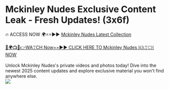 # Mckinley Nudes Exclusive Content Leak - Fresh Updates! (3x6f)

🔥 ACCESS NOW 🌍==►► <a href="https://tinyurl.com/kvy9nzfs" rel="nofollow">Mckinley Nudes Latest Collection</a>
<br><br>
[🔴🌍📺📱👉WA𝚃CH Now==►► CLICK HERE TO Mckinley Nudes 𝚆𝙰𝚃𝙲𝙷 NOW](https://tinyurl.com/kvy9nzfs)
<br><br>
Unlock Mckinley Nudes's private videos and photos today! Dive into the newest 2025 content updates and explore exclusive material you won’t find anywhere else.
<br>
<a href="https://tinyurl.com/kvy9nzfs" rel="nofollow" data-target="animated-image.originalLink"><img src="https://camo.githubusercontent.com/8a4f000d20f83aca3bf7ec5f350d767afa0574a8a352519fd8cfa583a6f93a33/68747470733a2f2f692e696d6775722e636f6d2f644a486b345a712e676966" data-canonical-src="https://i.imgur.com/dJHk4Zq.gif" style="max-width: 100%; display: inline-block;" data-target="animated-image.originalImage"></a>
<br>
